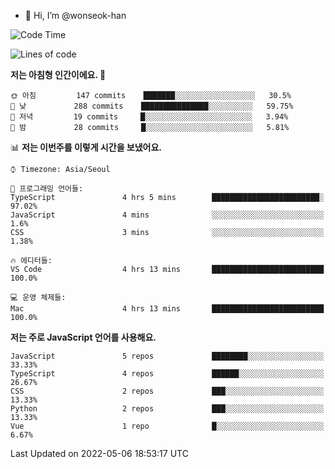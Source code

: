 - 👋 Hi, I’m @wonseok-han

<!---
wonseok-han/wonseok-han is a ✨ special ✨ repository because its `README.md` (this file) appears on your GitHub profile.
You can click the Preview link to take a look at your changes.
--->

<!--START_SECTION:waka-->
![Code Time](http://img.shields.io/badge/Code%20Time-381%20hrs%2036%20mins-blue)

![Lines of code](https://img.shields.io/badge/%EC%A0%80%EB%8A%94%20%EC%97%AC%ED%83%9C%EA%B9%8C%EC%A7%80%20-226%20Thousand%20%EC%A4%84%EC%9D%98%20%EC%BD%94%EB%93%9C%EB%A5%BC%20%EC%9E%91%EC%84%B1%ED%96%88%EC%96%B4%EC%9A%94.-blue)

**저는 아침형 인간이에요. 🐤** 

```text
🌞 아침         147 commits    ███████░░░░░░░░░░░░░░░░░░   30.5% 
🌆 낮　         288 commits    ███████████████░░░░░░░░░░   59.75% 
🌃 저녁         19 commits     █░░░░░░░░░░░░░░░░░░░░░░░░   3.94% 
🌙 밤　         28 commits     █░░░░░░░░░░░░░░░░░░░░░░░░   5.81%

```


📊 **저는 이번주를 이렇게 시간을 보냈어요.** 

```text
⌚︎ Timezone: Asia/Seoul

💬 프로그래밍 언어들: 
TypeScript               4 hrs 5 mins        ████████████████████████░   97.02% 
JavaScript               4 mins              ░░░░░░░░░░░░░░░░░░░░░░░░░   1.6% 
CSS                      3 mins              ░░░░░░░░░░░░░░░░░░░░░░░░░   1.38%

🔥 에디터들: 
VS Code                  4 hrs 13 mins       █████████████████████████   100.0%

💻 운영 체제들: 
Mac                      4 hrs 13 mins       █████████████████████████   100.0%

```

**저는 주로 JavaScript 언어를 사용해요.** 

```text
JavaScript               5 repos             ████████░░░░░░░░░░░░░░░░░   33.33% 
TypeScript               4 repos             ██████░░░░░░░░░░░░░░░░░░░   26.67% 
CSS                      2 repos             ███░░░░░░░░░░░░░░░░░░░░░░   13.33% 
Python                   2 repos             ███░░░░░░░░░░░░░░░░░░░░░░   13.33% 
Vue                      1 repo              █░░░░░░░░░░░░░░░░░░░░░░░░   6.67%

```



 Last Updated on 2022-05-06 18:53:17 UTC
<!--END_SECTION:waka-->
